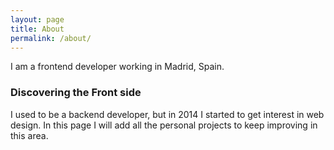 ```yaml
---
layout: page
title: About
permalink: /about/
---
```


I am a frontend developer working in Madrid, Spain. 

### Discovering the Front side

I used to be a backend developer, but in 2014 I started to get interest in web design. In this page I will add all the personal projects to keep improving in this area. 
